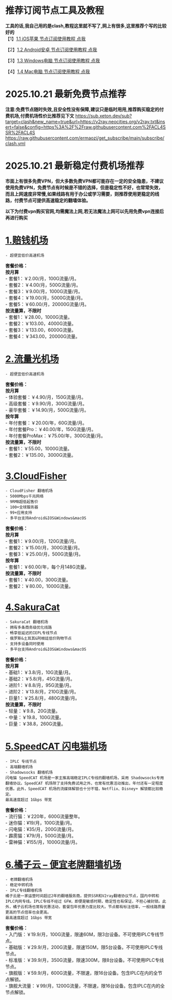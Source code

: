# 推荐订阅节点工具及教程
**工具的话,我自己用的是clash,教程这里就不写了,网上有很多,这里推荐个写的比较好的**
<br/>
【1】[1.1 iOS苹果 节点订阅使用教程 点我](https://github.com/shadowrocketHelp/help/wiki/1.1-iOS%E8%8B%B9%E6%9E%9C-%E8%8A%82%E7%82%B9%E8%AE%A2%E9%98%85%E4%BD%BF%E7%94%A8%E6%95%99%E7%A8%8B)

【2】[1.2 Android安卓 节点订阅使用教程 点我](https://github.com/shadowrocketHelp/help/wiki/1.2-Android%E5%AE%89%E5%8D%93-%E8%8A%82%E7%82%B9%E8%AE%A2%E9%98%85%E4%BD%BF%E7%94%A8%E6%95%99%E7%A8%8B)

【3】[1.3 Windows电脑 节点订阅使用教程 点我](https://github.com/shadowrocketHelp/help/wiki/1.3-Windows-%E8%8A%82%E7%82%B9%E8%AE%A2%E9%98%85%E4%BD%BF%E7%94%A8%E6%95%99%E7%A8%8B)

【4】[1.4 Mac电脑 节点订阅使用教程 点我](https://github.com/shadowrocketHelp/help/wiki/1.4-Mac%E7%94%B5%E8%84%91-%E8%8A%82%E7%82%B9%E8%AE%A2%E9%98%85%E4%BD%BF%E7%94%A8%E6%95%99%E7%A8%8B)
<br>


# 2025.10.21 最新免费节点推荐
**注意:免费节点随时失效,且安全性没有保障,建议只是临时用用,推荐购买稳定的付费机场,付费机场性价比推荐见下文**
https://sub.xeton.dev/sub?target=clash&new_name=true&url=https://v2ray.neocities.org/v2ray.txt&insert=false&config=https%3A%2F%2Fraw.githubusercontent.com%2FACL4SSR%2FACL4S <br>
https://raw.githubusercontent.com/ermaozi/get_subscribe/main/subscribe/clash.yml
<br>


# 2025.10.21 最新稳定付费机场推荐
**市面上有很多免费VPN，但大多数免费VPN都可能存在一定的安全隐患，不建议使用免费VPN，免费节点有时候是不错的选择，但是稳定性不好，也常常失效，而且上网速度非常慢,如果线路有用于办公或学习需要，则推荐使用更稳定的线路，付费节点可提供高速稳定的翻墙体验。**

**以下为付费vpn购买官网,均需魔法上网,若无法魔法上网可以先用免费vpn连接后再进行购买**


# [1.赔钱机场](https://xn--mes358aby2apfg.site/register?code=JuashL7z)

    - 超便宜低价高速机场

**套餐价格：**<br>
    **按月算**<br>
    - 套餐1：￥2.00/月，100G流量/月。<br>
    - 套餐2：￥4.00/月，500G流量/月。<br>
    - 套餐3：￥9.00/月，1000G流量/月。<br>
    - 套餐4：￥19.00/月，5000G流量/月。<br>
    - 套餐5：￥60.00/月，20000G流量/月。<br>
    **按流量算，不限时**<br>
    - 套餐1：￥28.00，1000G流量。<br>
    - 套餐2：￥103.00，4000G流量。<br>
    - 套餐3：￥133.00，6000G流量。<br>
    - 套餐4：￥343.00，20000G流量。<br>

# [2.流量光机场](https://llgjc1.com/#/register?code=IAbqU33J)

    - 超便宜低价高速机场

**套餐价格：**<br>
    **按月算**<br>
    - 体验套餐：￥4.90/月，150G流量/月。<br>
    - 高级套餐：￥9.90/月，300G流量/月。<br>
    - 豪华套餐：￥14.90/月，500G流量/月。<br>
    **按年算**<br>
    - 年付套餐：￥20.00/年，60G流量/月。<br>
    - 年付套餐Pro：￥40.00/年，150G流量/月。<br>
    - 年付套餐ProMax：￥75.00/年，300G流量/月。<br>
    **按流量算，不限时**<br>
    - 套餐1：￥55.00，1000G流量。<br>
    - 套餐2：￥135.00，3000G流量。<br>

# [3.CloudFisher](https://cloudfisher.net/web/#/login?code=FI1BJ8O7)

    - CloudFisher 翻墙机场
    - 5000Mbps千兆网络
    - 9RMB超低起售价
    - 100+全球服务器
    - 99+应用支持
    - 多平台支持Android&IOS&Windows&macOS

**套餐价格：**<br>
    **按月算**<br>
    - 套餐1：￥9.00/月，120G流量/月。<br>
    - 套餐2：￥15.00/月，300G流量/月。<br>
    - 套餐3：￥25.00/月，500G流量/月。<br>
    **按年算**<br>
    - 套餐1：￥60.00/年，每个月148G流量。<br>
    **按流量算，不限时**<br>
    - 套餐1：￥40.00，300G流量。<br>
    - 套餐2：￥80.00，1000G流量。<br>

# [4.SakuraCat](https://sakuracat-1.com/register?code=5VvOcFV0)

    - SakuraCat 翻墙机场
    - 拥有多条商务级优化线路
    - 畅享低延迟的IEPL专线节点
    - 俄罗斯&土耳其&阿根廷低价购物节点
    - 支持多设备同时使用
    - 多平台支持Android&IOS&Windows&macOS

**套餐价格：**<br>
    **按月算**<br>
    - 基础1：￥3.8/月，10G流量/月。<br>
    - 基础2：￥5.8/月，45G流量/月。<br>
    - 进阶1：￥8.8/月，95G流量/月。<br>
    - 进阶2：￥13.8/月，210G流量/月。<br>
    - 巨量1：￥25.8/月，480G流量/月。<br>
    **按流量算，不限时** <br>
    - 轻量：￥9.8，20G流量。<br>
    - 中量：￥19.8，100G流量。<br>
    - 巨量：￥38.8，260G流量。<br>


# [5.SpeedCAT 闪电猫机场](https://scaff01.scvipaff.com/auth/register?code=Hf3Q)
    - IPLC 专线节点
    - 高端翻墙机场
    - Shadowsocks 翻墙机场
    闪电猫 SpeedCAT 机场是一家主推高端稳定IPLC专线的翻墙机场，采用 Shadowsocks专用翻墙协议。SpeedCAT 机场除了支持免费试用之外，也常有优惠活动推出，年付还有一定程度优惠。此外，SpeedCAT 机场的流媒体解锁也十分不错，Netflix、Disney+ 解锁都比较稳定。
    最高速度超过 1Gbps 带宽

**套餐价格：**<br>
    - 流行猫：￥220年，600G流量整年。<br>
    - 迷你猫：¥19/月，100G流量/月。<br>
    - 闪电猫：¥35/月，200G流量/月。<br>
    - 霹雳猫：¥79/月，500G流量/月。<br>
    - 雷神猫：¥155/月，1000G流量/月。<br>

# [6.橘子云 – 便宜老牌翻墙机场](https://juzi69.com/auth/register?code=mlvr)
    - 老牌翻墙机场
    - 稳定中转机场
    - IPLC专线翻墙机场
    橘子云是一家运营时间超过2年的翻墙服务商，提供SSR和V2ray翻墙协议节点，国内中转和IPLC内网专线。IPLC专线不经过 GFW，即便是敏感时期，稳定性也有保证，不担心被封锁。此外，橘子云机场也常有优惠活动，套餐包年优惠力度比较大。节点都有标注倍率，一般线路质量更高的节点倍率也会更高。
    最高速度超过 1Gbps 带宽

**套餐价格：**<br>
    - 入门版：￥19.9/月，100G流量，限速60M，限3台设备。不可使用IPLC专线节点。<br>
    - 基础版：￥29.9/月，200G流量，限速150M，限5台设备。不可使用IPLC专线节点。<br>
    - 标准版：￥39.9/月，350G流量，限速300M，限8台设备。不可使用IPLC专线节点。<br>
    - 旗舰版：￥59.9/月，600G流量，不限速，限16台设备。包含IPLC在内的全节点解锁。<br>
    - 旗舰大流量：￥99/月，1200G流量，不限速，限16台设备。包含IPLC在内的全节点解锁。<br>
    

